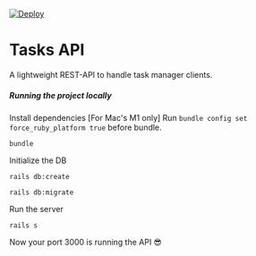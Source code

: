 [![Deploy](https://www.herokucdn.com/deploy/button.svg)](https://heroku.com/deploy)

# Tasks API

A lightweight REST-API to handle task manager clients.

##### Running the project locally

Install dependencies
[For Mac's M1 only] Run `bundle config set force_ruby_platform true` before bundle.

```
bundle
```

Initialize the DB

```
rails db:create
```

```
rails db:migrate
```

Run the server

```
rails s
```

Now your port 3000 is running the API 😎
